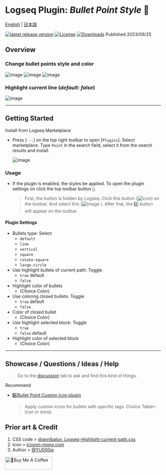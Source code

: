 # Logseq Plugin: *Bullet Point Style* 🔷

[English](https://github.com/YU000jp/logseq-plugin-bullet-point-style) | [日本語](https://github.com/YU000jp/logseq-plugin-bullet-point-style/blob/main/readme.ja.md)

[![latest release version](https://img.shields.io/github/v/release/YU000jp/logseq-plugin-bullet-point-style)](https://github.com/YU000jp/logseq-plugin-bullet-point-style/releases)
[![License](https://img.shields.io/github/license/YU000jp/logseq-plugin-bullet-point-style?color=blue)](https://github.com/YU000jp/logseq-plugin-bullet-point-style/LICENSE)
[![Downloads](https://img.shields.io/github/downloads/YU000jp/logseq-plugin-bullet-point-style/total.svg)](https://github.com/YU000jp/logseq-plugin-bullet-point-style/releases)
 Published 2023/06/25

## Overview

### Change bullet points style and color

  ![image](https://github.com/YU000jp/logseq-plugin-bullet-point-style/assets/111847207/1587d95b-272e-480f-b600-c84821aebce8) ![image](https://github.com/YU000jp/logseq-plugin-bullet-point-style/assets/111847207/38c93c02-f5ab-440e-b60f-b95611b8b503) ![image](https://github.com/YU000jp/logseq-plugin-bullet-point-style/assets/111847207/ecee0269-551b-4894-82d1-78506db75d0c)

### Highlight current line (*default: false*)

  ![image](https://github.com/YU000jp/logseq-plugin-bullet-point-style/assets/111847207/80bfe4da-e156-47bd-961f-5f90c8015087)

---

## Getting Started

Install from Logseq Marketplace
  - Press [`---`] on the top right toolbar to open [`Plugins`]. Select marketplace. Type `Point` in the search field, select it from the search results and install.

    ![image](https://github.com/YU000jp/logseq-plugin-bullet-point-style/assets/111847207/8c301202-8a77-497e-80cc-730c45054e3b)

### Usage

- If the plugin is enabled, the styles be applied. To open the plugin settings on click the top toolbar button `🔷`.
  > First, the button is hidden by Logseq. Click this button (![icon](https://github.com/YU000jp/logseq-plugin-bullet-point-custom-icon/assets/111847207/136f9d0f-9dcf-4942-9821-c9f692fcfc2f)) on the toolbar. And select this (![image](https://github.com/YU000jp/logseq-plugin-bullet-point-style/assets/111847207/033332d6-28d8-4e90-ad52-ae9d022f9b84)
). After that, the #️⃣ button will appear on the toolbar.

#### Plugin Settings

- Bullets type: Select
  - `default`
  - `line`
  - `vertical`
  - `square`
  - `rotate-square`
  - `large-circle`
- Use highlight bullets of current path: Toggle
  - `true` default
  - `false`
- Highlight color of bullets
  - (Choice Color)
- Use coloring closed bullets: Toggle
  - `true` default
  - `false`
- Color of closed bullet
  - (Choice Color)
- Use highlight selected block: Toggle
  - `true`
  - `false` default
- Highlight color of selected block
  - (Choice Color)

---

## Showcase / Questions / Ideas / Help

> Go to the [discussion](https://github.com/YU000jp/logseq-plugin-bullet-point-style/discussions) tab to ask and find this kind of things.

Recommend
  - [#️⃣Bullet Point Custom Icon plugin](https://github.com/YU000jp/logseq-plugin-bullet-point-custom-icon)
    > Apply custom icons for bullets with specific tags. Choice Tabler-icon or emoji.

## Prior art & Credit

1. CSS code > [@annibalox: Logseq-Highlight-current-path.css](https://github.com/cannibalox/logseq-dark-hpx#logseq-scroll-sidebarcss)
1. Icon > [icooon-mono.com](https://icooon-mono.com/12841-%e3%83%9f%e3%82%ad%e3%82%b5%e3%83%bc%ef%bc%88%e9%9f%b3%e6%a5%bd%ef%bc%89%e3%81%ae%e3%82%a2%e3%82%a4%e3%82%b3%e3%83%b36/)
1. Author > [@YU000jp](https://github.com/YU000jp)

<a href="https://www.buymeacoffee.com/yu000japan" target="_blank"><img src="https://cdn.buymeacoffee.com/buttons/v2/default-violet.png" alt="🍌Buy Me A Coffee" style="height: 42px;width: 152px" ></a>
